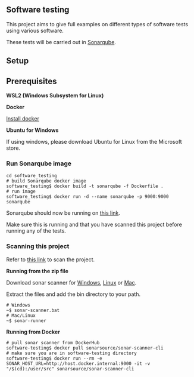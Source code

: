 ## Software testing

This project aims to give full examples on different types of
software tests using various software.

These tests will be carried out in [Sonarqube](https://www.sonarqube.org/).

## Setup

## Prerequisites

**WSL2 (Windows Subsystem for Linux)**

**Docker**

[Install docker](https://docs.docker.com/docker-for-windows/install/)

**Ubuntu for Windows**

If using windows, please download Ubuntu for Linux from the Microsoft store.

### Run Sonarqube image

```shell
cd software_testing
# build Sonarqube docker image
software_testing$ docker build -t sonarqube -f Dockerfile .
# run image
software_testing$ docker run -d --name sonarqube -p 9000:9000 sonarqube
```

Sonarqube should now be running on [this link](http://localhost:9000).

Make sure this is running and that you have scanned this project before running any of the tests.

### Scanning this project

Refer to [this link](https://docs.sonarqube.org/latest/analysis/scan/sonarscanner/) to scan the project.

**Running from the zip file**

Download sonar scanner for [Windows](https://binaries.sonarsource.com/Distribution/sonar-scanner-cli/sonar-scanner-cli-4.4.0.2170-windows.zip), [Linux](https://binaries.sonarsource.com/Distribution/sonar-scanner-cli/sonar-scanner-cli-4.4.0.2170-linux.zip) or [Mac](https://binaries.sonarsource.com/Distribution/sonar-scanner-cli/sonar-scanner-cli-4.4.0.2170-macosx.zip).

Extract the files and add the bin directory to your path.

```shell
# Windows
~$ sonar-scanner.bat
# Mac/Linux
~$ sonar-runner
```

**Running from Docker**

```shell
# pull sonar scanner from DockerHub
software-testing$ docker pull sonarsource/sonar-scanner-cli
# make sure you are in software-testing directory
software-testing$ docker run --rm -e SONAR_HOST_URL=http://host.docker.internal:9000 -it -v "/$(cd):/user/src" sonarsource/sonar-scanner-cli
```

